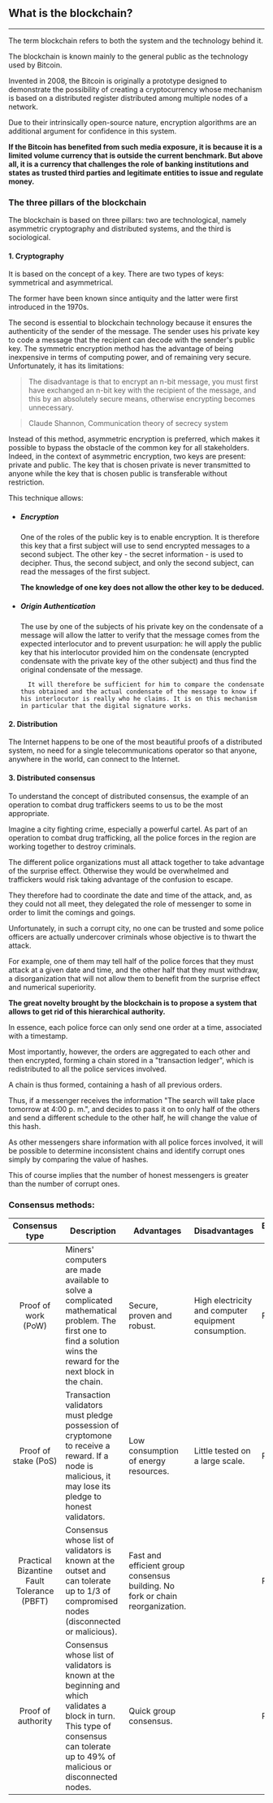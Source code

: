 ## What is the blockchain?
---

The term blockchain refers to both the system and the technology behind it.

The blockchain is known mainly to the general public as the technology used by Bitcoin.

Invented in 2008, the Bitcoin is originally a prototype designed to demonstrate the possibility of creating a cryptocurrency whose mechanism is based on a distributed register distributed among multiple nodes of a network.

Due to their intrinsically open-source nature, encryption algorithms are an additional argument for confidence in this system.

**If the Bitcoin has benefited from such media exposure, it is because it is a limited volume currency that is outside the current benchmark. But above all, it is a currency that challenges the role of banking institutions and states as trusted third parties and legitimate entities to issue and regulate money.**
 
### The three pillars of the blockchain

The blockchain is based on three pillars: two are technological, namely asymmetric cryptography and distributed systems, and the third is sociological.

#### 1. Cryptography

It is based on the concept of a key. 
There are two types of keys: symmetrical and asymmetrical. 

The former have been known since antiquity and the latter were first introduced in the 1970s.

The second is essential to blockchain technology because it ensures 
the authenticity of the sender of the message. The sender uses his private key to code a message that the recipient can decode with the sender's public key. The symmetric encryption method has the advantage of being inexpensive in terms of computing power, and of remaining very secure. Unfortunately, it has its limitations:

> The disadvantage is that to encrypt an n-bit message, you must first have exchanged an n-bit key with the recipient of the message, and this by an absolutely secure means, otherwise encrypting becomes unnecessary. 

> Claude Shannon, Communication theory of secrecy system

Instead of this method, asymmetric encryption is preferred, which makes it possible to bypass the obstacle of the common key for all stakeholders.
Indeed, in the context of asymmetric encryption, two keys are present: 
private and public. The key that is chosen private is never transmitted to anyone while the key that is chosen public is transferable without restriction.

This technique allows:

* ##### Encryption
 
    One of the roles of the public key is to enable encryption. It is therefore this key that a first subject will use to send encrypted messages to a second subject. The other key - the secret information - is used to decipher. Thus, the second subject, and only the second subject, can read the messages of the first subject. 

    **The knowledge of one key does not allow the other key to be deduced.**

* ##### Origin Authentication

    The use by one of the subjects of his private key on the condensate of a message will allow the latter to verify that the message comes from the expected interlocutor and to prevent usurpation: 
        he will apply the public key that his interlocutor provided him on the condensate (encrypted condensate with the private key of the other subject) and thus find the original condensate of the message.
        
        It will therefore be sufficient for him to compare the condensate thus obtained and the actual condensate of the message to know if his interlocutor is really who he claims. It is on this mechanism in particular that the digital signature works.

#### 2. Distribution

The Internet happens to be one of the most beautiful proofs of a distributed system, no need for a single telecommunications operator so that anyone, anywhere in the world, can connect to the Internet.

#### 3. Distributed consensus

To understand the concept of distributed consensus, the example of an operation to combat drug traffickers seems to us to be the most appropriate. 

Imagine a city fighting crime, especially a powerful cartel. As part of an operation to combat drug trafficking, all the police forces in the region are working together to destroy criminals.

The different police organizations must all attack together to take advantage of the surprise effect. Otherwise they would be overwhelmed and traffickers would risk taking advantage of the confusion to escape. 

They therefore had to coordinate the date and time of the attack, and, as they could not all meet, they delegated the role of messenger to some in order to limit the comings and goings.

Unfortunately, in such a corrupt city, no one can be trusted and some police officers are actually undercover criminals whose objective is to thwart the attack.

For example, one of them may tell half of the police forces that they must attack at a given date and time, and the other half that they must withdraw, a disorganization that will not allow them to benefit from the surprise effect and numerical superiority.

**The great novelty brought by the blockchain is to propose a system that allows to get rid of this hierarchical authority.**

In essence, each police force can only send one order at a time, associated with a timestamp.

Most importantly, however, the orders are aggregated to each other and then encrypted, forming a chain stored in a "transaction ledger", which is redistributed to all the police services involved. 

A chain is thus formed, containing a hash of all previous orders.

Thus, if a messenger receives the information "The search will take place tomorrow at 4:00 p. m.", and decides to pass it on to only half of the others and send a different schedule to the other half, he will change the value of this hash.

As other messengers share information with all police forces involved, it will be possible to determine inconsistent chains and identify corrupt ones simply by comparing the value of hashes.

This of course implies that the number of honest messengers is greater than the number of corrupt ones.

### Consensus methods:

| Consensus type | Description | Advantages | Disadvantages | Blockchain type|
|:-----------------:|-------------|-----------|---------------|-------------------|
| Proof of work (PoW) | Miners' computers are made available to solve a complicated mathematical problem. The first one to find a solution wins the reward for the next block in the chain. | Secure, proven and robust. | High electricity and computer equipment consumption. | Public
| Proof of stake (PoS) | Transaction validators must pledge possession of cryptomone to receive a reward. If a node is malicious, it may lose its pledge to honest validators. | Low consumption of energy resources. | Little tested on a large scale. | Public |
| Practical Bizantine Fault Tolerance (PBFT) | Consensus whose list of validators is known at the outset and can tolerate up to 1/3 of compromised nodes (disconnected or malicious). | Fast and efficient group consensus building. No fork or chain reorganization. | | Private |
| Proof of authority |  Consensus whose list of validators is known at the beginning and which validates a block in turn. This type of consensus can tolerate up to 49% of malicious or disconnected nodes. | Quick group consensus. | | Private |
